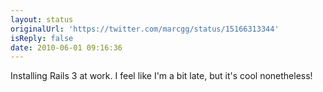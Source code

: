 ```yaml
---
layout: status
originalUrl: 'https://twitter.com/marcgg/status/15166313344'
isReply: false
date: 2010-06-01 09:16:36
---
```


Installing Rails 3 at work. I feel like I'm a bit late, but it's cool nonetheless!
